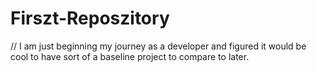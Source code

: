 # Firszt-Reposzitory
// I am just beginning my journey as a developer and figured it would be cool to have sort of a baseline project to compare to later.
